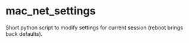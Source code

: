 # mac_net_settings
Short python script to modify settings for current session (reboot brings back defaults).
